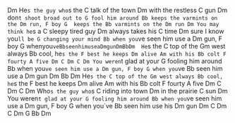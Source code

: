 Dm He`s the guy who`s the C talk of the town
Dm with the restless C gun
Dm don`t shoot broad out to G fool him around
Bb keeps the varmints on the Dm run, F boy
G  keeps the Bb varmints on the Dm run
Dm You may think he`s a C sleepy tired guy
Dm always takes his C time
Dm sure I know you`ll be G changing your mind Bb when you`ve seen him use a Dm gun, F boy
G whenyou`veBbseenhimuseaDmgunDmBbDm 
He`s the C top of the Gm west
always Bb cool, he`s the F best
he keeps Dm alive Am with his Bb colt F fourty A five
Dm C Dm C
Dm You weren`t glad at your G fooling him around
Bb when you`ve seen him use a Dm gun, F boy
G when you`ve Bb seen him use a Dm gun Dm Bb Dm
He`s the C top of the Gm west
always Bb cool, he`s the F best
he keeps Dm alive Am with his Bb colt F fourty A five
Dm C Dm C
Dm Who`s the guy who`s C riding into town
Dm in the prairie C sun
Dm You weren`t glad at your G fooling him around
Bb when you`ve seen him use a Dm gun, F boy
G when you`ve Bb seen him use his Dm gun
Dm C Dm C
Dm G Bb Dm
